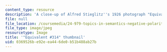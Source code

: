 ```yaml
---
content_type: resource
description: 'A close-up of Alfred Stieglitz''s 1926 photograph "Equivalent #314"'
file: null
file_location: /coursemedia/24-979-topics-in-semantics-negative-polarity-items-fall-2018/0369526be92eea446de0b51b488ab27b_24-979f18-th.jpg
file_type: image/jpeg
resourcetype: Image
title: '"Equivalent #314" thumbnail'
uid: 0369526b-e92e-ea44-6de0-b51b488ab27b
---
```

